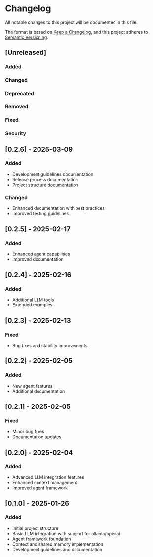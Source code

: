 # Changelog

All notable changes to this project will be documented in this file.

The format is based on [Keep a Changelog](https://keepachangelog.com/en/1.0.0/),
and this project adheres to [Semantic Versioning](https://semver.org/spec/v2.0.0.html).

## [Unreleased]

### Added

### Changed

### Deprecated

### Removed

### Fixed

### Security

## [0.2.6] - 2025-03-09

### Added
- Development guidelines documentation
- Release process documentation
- Project structure documentation

### Changed
- Enhanced documentation with best practices
- Improved testing guidelines

## [0.2.5] - 2025-02-17

### Added
- Enhanced agent capabilities
- Improved documentation

## [0.2.4] - 2025-02-16

### Added
- Additional LLM tools
- Extended examples

## [0.2.3] - 2025-02-13

### Fixed
- Bug fixes and stability improvements

## [0.2.2] - 2025-02-05

### Added
- New agent features
- Additional documentation

## [0.2.1] - 2025-02-05

### Fixed
- Minor bug fixes
- Documentation updates

## [0.2.0] - 2025-02-04

### Added
- Advanced LLM integration features
- Enhanced context management
- Improved agent framework

## [0.1.0] - 2025-01-26

### Added
- Initial project structure
- Basic LLM integration with support for ollama/openai
- Agent framework foundation
- Context and shared memory implementation
- Development guidelines and documentation
